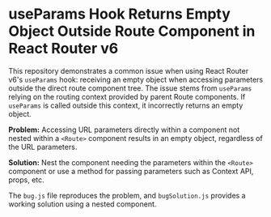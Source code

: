 # useParams Hook Returns Empty Object Outside Route Component in React Router v6

This repository demonstrates a common issue when using React Router v6's `useParams` hook: receiving an empty object when accessing parameters outside the direct route component tree. The issue stems from `useParams` relying on the routing context provided by parent Route components. If `useParams` is called outside this context, it incorrectly returns an empty object.

**Problem:** Accessing URL parameters directly within a component not nested within a `<Route>` component results in an empty object, regardless of the URL parameters.

**Solution:**  Nest the component needing the parameters within the `<Route>` component or use a method for passing parameters such as Context API, props, etc.

The `bug.js` file reproduces the problem, and `bugSolution.js` provides a working solution using a nested component.